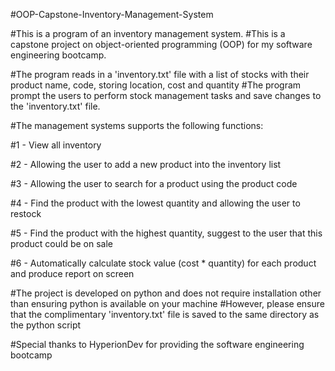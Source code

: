 #OOP-Capstone-Inventory-Management-System

#This is a program of an inventory management system.
#This is a capstone project on object-oriented programming (OOP) for my software engineering bootcamp.

#The program reads in a 'inventory.txt' file with a list of stocks with their product name, code, storing location, cost and quantity 
#The program prompt the users to perform stock management tasks and save changes to the 'inventory.txt' file.

#The management systems supports the following functions:

#1 - View all inventory

#2 - Allowing the user to add a new product into the inventory list

#3 - Allowing the user to search for a product using the product code

#4 - Find the product with the lowest quantity and allowing the user to restock

#5 - Find the product with the highest quantity, suggest to the user that this product could be on sale

#6 - Automatically calculate stock value (cost * quantity) for each product and produce report on screen

#The project is developed on python and does not require installation other than ensuring python is available on your machine
#However, please ensure that the complimentary 'inventory.txt' file is saved to the same directory as the python script

#Special thanks to HyperionDev for providing the software engineering bootcamp
